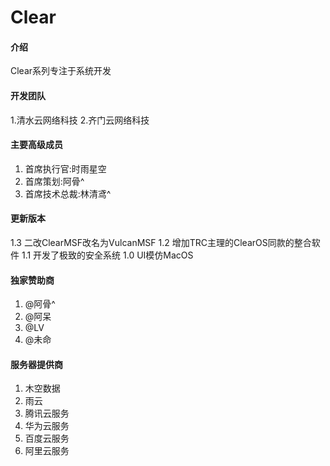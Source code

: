 # Clear

#### 介绍
Clear系列专注于系统开发

#### 开发团队
1.清水云网络科技
2.齐门云网络科技

#### 主要高级成员

1. 首席执行官:时雨星空
2. 首席策划:阿骨^
3. 首席技术总裁:林清鸢^

#### 更新版本

1.3  二改ClearMSF改名为VulcanMSF
1.2  增加TRC主理的ClearOS同款的整合软件
1.1  开发了极致的安全系统
1.0  UI模仿MacOS

#### 独家赞助商

1.  @阿骨^
2.  @阿呆
3.  @LV
4.  @未命


#### 服务器提供商

1.  木空数据
2.  雨云
3.  腾讯云服务
4.  华为云服务
5.  百度云服务
6.  阿里云服务
